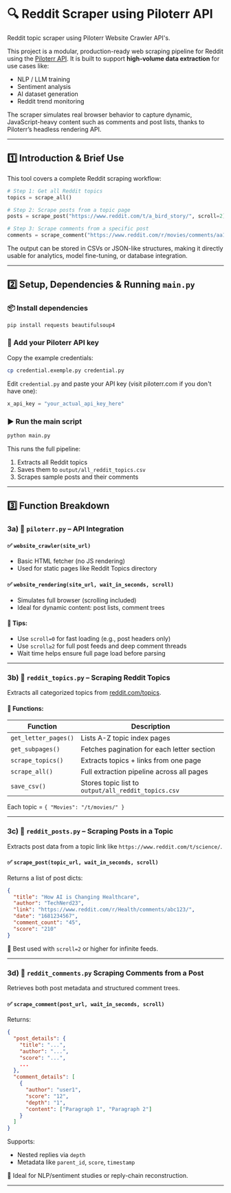 # 🔍 Reddit Scraper using Piloterr API
Reddit topic scraper using Piloterr Website Crawler API's.

This project is a modular, production-ready web scraping pipeline for Reddit using the [Piloterr API](https://piloterr.com). It is built to support **high-volume data extraction** for use cases like:

- NLP / LLM training  
- Sentiment analysis  
- AI dataset generation  
- Reddit trend monitoring  

The scraper simulates real browser behavior to capture dynamic, JavaScript-heavy content such as comments and post lists, thanks to Piloterr’s headless rendering API.

---

## 1️⃣ Introduction & Brief Use

This tool covers a complete Reddit scraping workflow:

```python
# Step 1: Get all Reddit topics
topics = scrape_all()

# Step 2: Scrape posts from a topic page
posts = scrape_post("https://www.reddit.com/t/a_bird_story/", scroll=2)

# Step 3: Scrape comments from a specific post
comments = scrape_comment("https://www.reddit.com/r/movies/comments/aa1vas/mr_rogers_biopic_starring_tom_hanks_officially/")
````

The output can be stored in CSVs or JSON-like structures, making it directly usable for analytics, model fine-tuning, or database integration.

---

## 2️⃣ Setup, Dependencies & Running `main.py`

### 📦 Install dependencies

```bash
pip install requests beautifulsoup4
```

### 🔐 Add your Piloterr API key

Copy the example credentials:

```bash
cp credential.exemple.py credential.py
```

Edit `credential.py` and paste your API key (visit piloterr.com if you don't have one):

```python
x_api_key = "your_actual_api_key_here"
```

### ▶️ Run the main script

```bash
python main.py
```

This runs the full pipeline:

1. Extracts all Reddit topics
2. Saves them to `output/all_reddit_topics.csv`
3. Scrapes sample posts and their comments

---

## 3️⃣ Function Breakdown

### 3a) 🔌 `piloterr.py` – API Integration

#### ✅ `website_crawler(site_url)`

* Basic HTML fetcher (no JS rendering)
* Used for static pages like Reddit Topics directory

#### ✅ `website_rendering(site_url, wait_in_seconds, scroll)`

* Simulates full browser (scrolling included)
* Ideal for dynamic content: post lists, comment trees

#### 🧠 Tips:

* Use `scroll=0` for fast loading (e.g., post headers only)
* Use `scroll≥2` for full post feeds and deep comment threads
* Wait time helps ensure full page load before parsing

---

### 3b) 🧠 `reddit_topics.py` – Scraping Reddit Topics

Extracts all categorized topics from [reddit.com/topics](https://www.reddit.com/topics).

#### 🔁 Functions:

| Function             | Description                                         |
| -------------------- | --------------------------------------------------- |
| `get_letter_pages()` | Lists A-Z topic index pages                         |
| `get_subpages()`     | Fetches pagination for each letter section          |
| `scrape_topics()`    | Extracts topics + links from one page               |
| `scrape_all()`       | Full extraction pipeline across all pages           |
| `save_csv()`         | Stores topic list to `output/all_reddit_topics.csv` |

Each topic = `{ "Movies": "/t/movies/" }`

---

### 3c) 📰 `reddit_posts.py` – Scraping Posts in a Topic

Extracts post data from a topic link like `https://www.reddit.com/t/science/`.

#### ✅ `scrape_post(topic_url, wait_in_seconds, scroll)`

Returns a list of post dicts:

```json
{
  "title": "How AI is Changing Healthcare",
  "author": "TechNerd23",
  "link": "https://www.reddit.com/r/Health/comments/abc123/",
  "date": "1681234567",
  "comment_count": "45",
  "score": "210"
}
```

📌 Best used with `scroll=2` or higher for infinite feeds.

---

### 3d) 💬 `reddit_comments.py` Scraping Comments from a Post

Retrieves both post metadata and structured comment trees.

#### ✅ `scrape_comment(post_url, wait_in_seconds, scroll)`

Returns:

```json
{
  "post_details": {
    "title": "...",
    "author": "...",
    "score": "...",
    ...
  },
  "comment_details": [
    {
      "author": "user1",
      "score": "12",
      "depth": "1",
      "content": ["Paragraph 1", "Paragraph 2"]
    }
  ]
}
```

Supports:

* Nested replies via `depth`
* Metadata like `parent_id`, `score`, `timestamp`

📌 Ideal for NLP/sentiment studies or reply-chain reconstruction.

---
